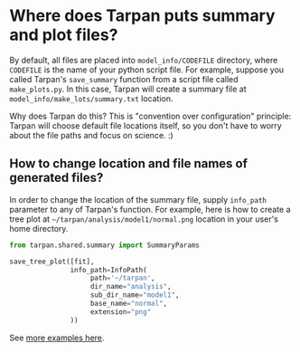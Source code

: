 # Where does Tarpan puts summary and plot files?

By default, all files are placed into `model_info/CODEFILE` directory, where `CODEFILE` is the name of your python script file. For example, suppose you called Tarpan's `save_summary` function from a script file called `make_plots.py`. In this case, Tarpan will create a summary file at `model_info/make_lots/summary.txt` location.

Why does Tarpan do this? This is "convention over configuration" principle: Tarpan will choose default file locations itself, so you don't have to worry about the file paths and focus on science. :)


## How to change location and file names of generated files?

In order to change the location of the summary file, supply `info_path`
parameter to any of Tarpan's function. For example, here is how to
create a tree plot at  `~/tarpan/analysis/model1/normal.png` location in
your user's home directory.

```Python
from tarpan.shared.summary import SummaryParams

save_tree_plot([fit],
               info_path=InfoPath(
                    path='~/tarpan',
                    dir_name="analysis",
                    sub_dir_name="model1",
                    base_name="normal",
                    extension="png"
               ))
```

See [more examples here](/docs/examples/save_tree_plot/a03_custom_location/custom_location.py).
